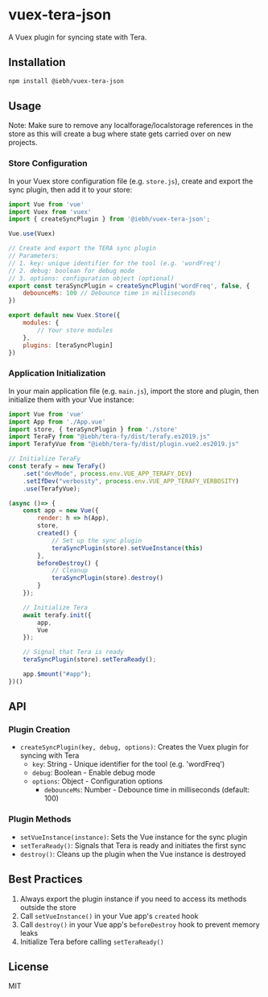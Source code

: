 # vuex-tera-json

A Vuex plugin for syncing state with Tera.

## Installation

```bash
npm install @iebh/vuex-tera-json
```

## Usage

Note: Make sure to remove any localforage/localstorage references in the store as this will create a bug where state gets carried over on new projects.

### Store Configuration

In your Vuex store configuration file (e.g. `store.js`), create and export the sync plugin, then add it to your store:

```javascript
import Vue from 'vue'
import Vuex from 'vuex'
import { createSyncPlugin } from '@iebh/vuex-tera-json';

Vue.use(Vuex)

// Create and export the TERA sync plugin
// Parameters:
// 1. key: unique identifier for the tool (e.g. 'wordFreq')
// 2. debug: boolean for debug mode
// 3. options: configuration object (optional)
export const teraSyncPlugin = createSyncPlugin('wordFreq', false, {
    debounceMs: 100 // Debounce time in milliseconds
})

export default new Vuex.Store({
    modules: {
        // Your store modules
    },
    plugins: [teraSyncPlugin]
})
```

### Application Initialization

In your main application file (e.g. `main.js`), import the store and plugin, then initialize them with your Vue instance:

```javascript
import Vue from 'vue'
import App from './App.vue'
import store, { teraSyncPlugin } from './store'
import TeraFy from "@iebh/tera-fy/dist/terafy.es2019.js"
import TerafyVue from "@iebh/tera-fy/dist/plugin.vue2.es2019.js"

// Initialize TeraFy
const terafy = new TeraFy()
    .set("devMode", process.env.VUE_APP_TERAFY_DEV)
    .setIfDev("verbosity", process.env.VUE_APP_TERAFY_VERBOSITY)
    .use(TerafyVue);

(async ()=> {
    const app = new Vue({
        render: h => h(App),
        store,
        created() {
            // Set up the sync plugin
            teraSyncPlugin(store).setVueInstance(this)
        },
        beforeDestroy() {
            // Cleanup
            teraSyncPlugin(store).destroy()
        }
    });

    // Initialize Tera
    await terafy.init({
        app,
        Vue
    });

    // Signal that Tera is ready
    teraSyncPlugin(store).setTeraReady();

    app.$mount("#app");
})()
```

## API

### Plugin Creation

- `createSyncPlugin(key, debug, options)`: Creates the Vuex plugin for syncing with Tera
  - `key`: String - Unique identifier for the tool (e.g. 'wordFreq')
  - `debug`: Boolean - Enable debug mode
  - `options`: Object - Configuration options
    - `debounceMs`: Number - Debounce time in milliseconds (default: 100)

### Plugin Methods

- `setVueInstance(instance)`: Sets the Vue instance for the sync plugin
- `setTeraReady()`: Signals that Tera is ready and initiates the first sync
- `destroy()`: Cleans up the plugin when the Vue instance is destroyed

## Best Practices

1. Always export the plugin instance if you need to access its methods outside the store
2. Call `setVueInstance()` in your Vue app's `created` hook
3. Call `destroy()` in your Vue app's `beforeDestroy` hook to prevent memory leaks
4. Initialize Tera before calling `setTeraReady()`

## License

MIT
